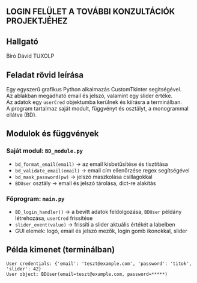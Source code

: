 ## LOGIN FELÜLET A TOVÁBBI KONZULTÁCIÓK PROJEKTJÉHEZ 

## Hallgató
Biró Dávid
TUXOLP

## Feladat rövid leírása
Egy egyszerű grafikus Python alkalmazás CustomTkinter segítségével.  
Az ablakban megadható email és jelszó, valamint egy slider értéke.  
Az adatok egy `userCred` objektumba kerülnek és kiírásra a terminálban.  
A program tartalmaz saját modult, függvényt és osztályt, a monogrammal ellátva (BD).

## Modulok és függvények

### Saját modul: `BD_module.py`
- `bd_format_email(email)` → az email kisbetűsítése és tisztítása  
- `bd_validate_email(email)` → email cím ellenőrzése regex segítségével  
- `bd_mask_password(pw)` → jelszó maszkolása csillagokkal  
- `BDUser` osztály → email és jelszó tárolása, dict-re alakítás

### Főprogram: `main.py`
- `BD_login_handler()` → a bevitt adatok feldolgozása, `BDUser` példány létrehozása, `userCred` frissítése  
- `slider_event(value)` → frissíti a slider aktuális értékét a labelben  
- GUI elemek: logó, email és jelszó mezők, login gomb ikonokkal, slider

## Példa kimenet (terminálban)
```
User credentials: {'email': 'teszt@example.com', 'password': 'titok', 'slider': 42}
User object: BDUser(email=teszt@example.com, password=*****)
```
